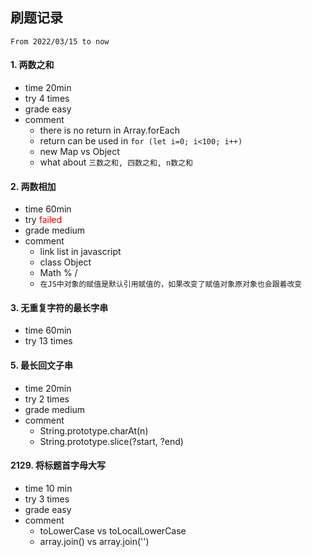 ## 刷题记录
`From 2022/03/15 to now`


#### 1. 两数之和
- time 20min
- try 4 times
- grade easy
- comment
  - there is no return in Array.forEach
  - return can be used in `for (let i=0; i<100; i++)`
  - new Map vs Object
  - what about `三数之和, 四数之和, n数之和`

#### 2. 两数相加
  - time 60min
  - try <font color="red">failed</font>
  - grade medium
  - comment
    - link list in javascript
    - class Object
    - Math % / 
    - `在JS中对象的赋值是默认引用赋值的，如果改变了赋值对象原对象也会跟着改变`


#### 3. 无重复字符的最长字串
  - time 60min
  - try 13 times
  <!-- - grade medium
  - comment
    - forEach border
    - new Set
      - `Set 对象允许你存储任何类型的唯一值，无论是原始值或者是对象引用` -->

#### 5. 最长回文子串
  - time 20min
  - try 2 times
  - grade medium
  - comment
    - String.prototype.charAt(n)
    - String.prototype.slice(?start, ?end)

#### 2129.  将标题首字母大写
- time 10 min
- try 3 times
- grade easy
- comment
  - toLowerCase vs toLocalLowerCase
  - array.join() vs array.join('')

